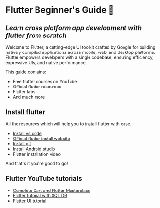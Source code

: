 
# Flutter Beginner's Guide 🚀
## _Learn cross platform app development with flutter from scratch_

Welcome to Flutter, a cutting-edge UI toolkit crafted by Google for building natively compiled applications across mobile, web, and desktop platforms. Flutter empowers developers with a single codebase, ensuring efficiency, expressive UIs, and native performance.

This guide contains:
- Free flutter courses on YouTube
- Official flutter resources
- Flutter labs
- And much more

## Install flutter
All the resources which will help you to install flutter with ease.
- [Install vs code](https://code.visualstudio.com/download)
- [Official flutter install website](https://docs.flutter.dev/get-started/install?gclid=CjwKCAiA9dGqBhAqEiwAmRpTCzg1BT5ocJ1q3O_TbU_wuYy0ORg6ngi7JVLl4GGpy6U81xOnZOv5jRoCsbUQAvD_BwE&gclsrc=aw.ds)
- [Install git](https://git-scm.com/downloads)
- [Install Android studio](https://developer.android.com/studio)
- [Flutter installation video](https://www.youtube.com/watch?v=7b4BoyRHx-c)

And that's it you're good to go!


## Flutter YouTube tutorials

- [Complete Dart and Flutter Masterclass](https://www.youtube.com/watch?v=CzRQ9mnmh44&t=95s)
- [Flutter tutorial with SQL DB](https://www.youtube.com/watch?v=VPvVD8t02U8)
- [Flutter UI tutorial](https://www.youtube.com/watch?v=x4DydJKVvQk&t=1841s)
